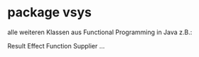 # package vsys


alle weiteren Klassen aus Functional Programming in Java z.B.:

Result
Effect
Function
Supplier
...